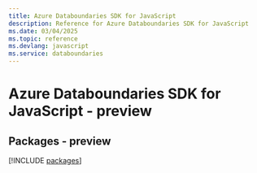 ```yaml
---
title: Azure Databoundaries SDK for JavaScript
description: Reference for Azure Databoundaries SDK for JavaScript
ms.date: 03/04/2025
ms.topic: reference
ms.devlang: javascript
ms.service: databoundaries
---
```

# Azure Databoundaries SDK for JavaScript - preview
## Packages - preview
[!INCLUDE [packages](databoundaries-index.md)]